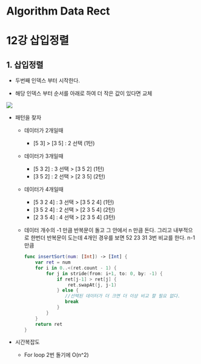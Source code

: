 # Algorithm Data Rect
# 

12강 삽입정렬
===========

## 1. 삽입정렬

* 두번째 인덱스 부터 시작한다.

* 해당 인덱스 부터 순서를 아래로 하여 더 작은 값이 있다면 교체

<img src = "https://upload.wikimedia.org/wikipedia/commons/9/9c/Insertion-sort-example.gif">

* 패턴을 찾자

    * 데이터가 2개일때
        * [5 3] > [3 5] : 2 선택 (1턴)
    
    * 데이터가 3개일때
        * [5 3 2] : 3 선택 > [3 5 2] (1턴)
        * [3 5 2] : 2 선택 > [2 3 5] (2턴)
    
    * 데이터가 4개일때
        * [5 3 2 4] : 3 선택 > [3 5 2 4] (1턴)
        * [3 5 2 4] : 2 선택 > [2 3 5 4] (2턴)
        * [2 3 5 4] : 4 선택 > [2 3 5 4] (3턴)

        
    * 데이터 개수의 -1 만큼 반복문이 돌고 그 안에서 n 만큼 돈다. 그리고 내부적으로 한번더 반복문이 도는데 4개인 경우를 보면 52 23 31 3번 비교를 한다. n-1 만큼


      ```swift
      func insertSort(num: [Int]) -> [Int] {
          var ret = num
          for i in 0..<(ret.count - 1) {
              for j in stride(from: i+1, to: 0, by: -1) {
                  if ret[j-1] > ret[j] {
                      ret.swapAt(j, j-1)
                  } else {
                     //선택된 데이터가 더 크면 더 이상 비교 할 필요 없다.
                     break
                  }
              }
          }
          return ret
      }
      ```


* 시간복잡도

   * For loop 2번 돌기에 O(n^2)
